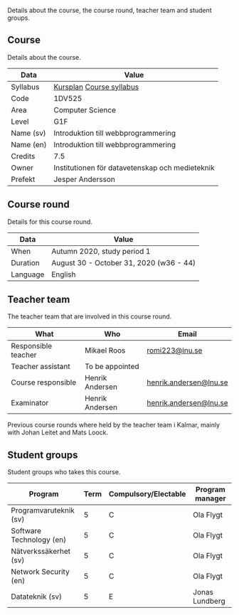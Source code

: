 <!--
Course formalia and setup
-------------------------
-->

Details about the course, the course round, teacher team and student groups.



Course
--------------------------

Details about the course.

| Data | Value |
|------|-------|
| Syllabus  | [Kursplan](https://kursplan.lnu.se/kursplaner/kursplan-1DV525-1.pdf) [Course syllabus](https://kursplan.lnu.se/kursplaner/syllabus-1DV525-1.pdf) |
| Code | 1DV525 |
| Area | Computer Science |
| Level | G1F |
| Name (sv) | Introduktion till webbprogrammering |
| Name (en) | Introduktion till webbprogrammering |
| Credits   | 7.5 |
| Owner | Institutionen för datavetenskap och medieteknik |
| Prefekt | Jesper Andersson |

<!--
| Studierektor | _Jesper Andersson ?_ |
-->



Course round
--------------------------

Details for this course round.

| Data | Value |
|------|-------|
| When | Autumn 2020, study period 1 |
| Duration | August 30 - October 31, 2020 (w36 - 44) |
| Language | English |



Teacher team
--------------------------

The teacher team that are involved in this course round.

| What | Who | Email |
|------|-----|-------|
| Responsible teacher | Mikael Roos | romi223@lnu.se |
| Teacher assistant   | To be appointed | |
| Course responsible | Henrik Andersen | henrik.andersen@lnu.se |
| Examinator | Henrik Andersen | henrik.andersen@lnu.se |

Previous course rounds where held by the teacher team i Kalmar, mainly with Johan Leitet and Mats Loock.



Student groups
--------------------------

Student groups who takes this course.

| Program | Term | Compulsory/Electable | Program manager |
|---------|------|----------------------|-----------------|
| Programvaruteknik (sv)   | 5 | C | Ola Flygt
| Software Technology (en) | 5 | C | Ola Flygt
| Nätverkssäkerhet (sv)    | 5 | C | Ola Flygt
| Network Security (en)    | 5 | C | Ola Flygt
| Datateknik (sv)          | 5 | E | Jonas Lundberg
